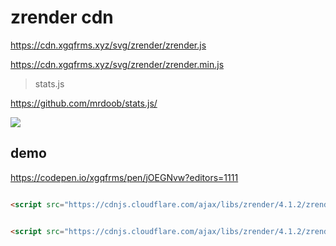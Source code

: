 # zrender cdn

https://cdn.xgqfrms.xyz/svg/zrender/zrender.js

https://cdn.xgqfrms.xyz/svg/zrender/zrender.min.js

> stats.js

https://github.com/mrdoob/stats.js/

![](https://raw.githubusercontent.com/mrdoob/stats.js/master/files/fps.png)

## demo

https://codepen.io/xgqfrms/pen/jOEGNvw?editors=1111


```html

<script src="https://cdnjs.cloudflare.com/ajax/libs/zrender/4.1.2/zrender.js" integrity="sha256-OG4a71moaHC1pDwpO4ThI9GtPiW9fHcoF+P0YGHUtUQ=" crossorigin="anonymous"></script>


<script src="https://cdnjs.cloudflare.com/ajax/libs/zrender/4.1.2/zrender.min.js" integrity="sha256-kdLiMpl6dlmkxMua1Y0bN0OeBfMkJfPF3/3kZuwocnM=" crossorigin="anonymous"></script>


```
